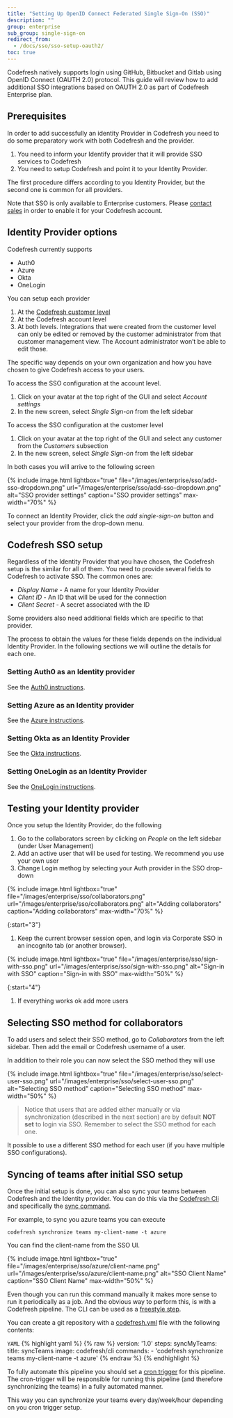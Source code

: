 ```yaml
---
title: "Setting Up OpenID Connect Federated Single Sign-On (SSO)"
description: ""
group: enterprise
sub_group: single-sign-on
redirect_from:
  - /docs/sso/sso-setup-oauth2/
toc: true
---
```


Codefresh natively supports login using GitHub, Bitbucket and Gitlab using OpenID Connect (OAUTH 2.0) protocol. This guide will review how to add additional SSO integrations based on OAUTH 2.0 as part of Codefresh Enterprise plan.

  
## Prerequisites

In order to add successfully an identity Provider in Codefresh you need to do some preparatory work with both Codefresh and the provider.

1. You need to inform your Identify provider that it will provide SSO services to Codefresh
1. You need to setup Codefresh and point it to your Identity Provider.

The first procedure differs according to you Identity Provider, but the second one is common for all providers.

Note that SSO is only available to Enterprise customers. Please [contact sales](https://codefresh.io/contact-sales/) in order to enable it for your Codefresh account.


## Identity Provider options

Codefresh currently supports

  * Auth0
  * Azure 
  * Okta
  * OneLogin

You can setup each provider

 1. At the [Codefresh customer level]({{site.baseurl}}/docs/enterprise/ent-account-mng/) 
 1. At the Codefresh account level 
 1. At both levels. Integrations that were created from the customer level can only be edited or removed by the customer administrator from that customer management view. The Account administrator won’t be able to edit those.

The specific way depends on your own organization and how you have chosen to give Codefresh access to your users.

To access the SSO configuration at the account level.

1.  Click on your avatar at the top right of the GUI and select *Account settings*
1. In the new screen, select *Single Sign-on* from the left sidebar

To access the SSO configuration at the customer level

1. Click on your avatar at the top right of the GUI and select any customer from the *Customers* subsection
1. In the new screen, select *Single Sign-on* from the left sidebar

In both cases you will arrive to the following screen

{% include image.html 
lightbox="true" 
file="/images/enterprise/sso/add-sso-dropdown.png" 
url="/images/enterprise/sso/add-sso-dropdown.png"
alt="SSO provider settings"
caption="SSO provider settings"
max-width="70%"
%}

To connect an Identity Provider, click the *add single-sign-on* button and select your provider from the drop-down menu.


## Codefresh SSO setup

Regardless of the Identity Provider that you have chosen, the Codefresh setup is the similar for all of them. You need to provide several fields to Codefresh to activate SSO. The common ones are:

* *Display Name* - A name for your Identity Provider 
* *Client ID* - An ID that will be used for the connection
* *Client Secret* - A secret associated with the ID

Some providers also need
additional fields which are specific to that provider. 

The process to obtain the values for these fields depends on the individual Identity Provider. In the following
sections we will outline the details for each one.

### Setting Auth0 as an Identity provider

See the [Auth0 instructions]({{site.baseurl}}/docs/enterprise/single-sign-on/sso-auth0/). 

### Setting Azure as an Identity provider

See the [Azure instructions]({{site.baseurl}}/docs/enterprise/single-sign-on/sso-azure/). 


### Setting Okta as an Identity Provider

See the [Okta instructions]({{site.baseurl}}/docs/enterprise/single-sign-on/sso-okta/). 

### Setting OneLogin as an Identity Provider

See the [OneLogin instructions]({{site.baseurl}}/docs/enterprise/single-sign-on/sso-onelogin/).


## Testing your Identity provider

Once you setup the Identity Provider, do the following

1. Go to the collaborators screen by clicking on *People* on the left sidebar (under User Management)
1. Add an active user that will be used for testing. We recommend you use your own user
1. Change Login methog by selecting your Auth provider in the SSO drop-down
 


{% include image.html 
lightbox="true" 
file="/images/enterprise/sso/collaborators.png" 
url="/images/enterprise/sso/collaborators.png"
alt="Adding collaborators"
caption="Adding collaborators"
max-width="70%"
%}


{:start="3"}
1. Keep the current browser session open, and login via Corporate SSO in an incognito tab (or another browser).



{% include image.html 
lightbox="true" 
file="/images/enterprise/sso/sign-with-sso.png" 
url="/images/enterprise/sso/sign-with-sso.png"
alt="Sign-in with SSO"
caption="Sign-in with SSO"
max-width="50%"
%}

{:start="4"}
1. If everything works ok add more users

## Selecting SSO method for collaborators

To add users and select their SSO method, go to *Collaborators* from the left sidebar. Then add the email or Codefresh username of a user. 

In addition to their role you can now select the SSO method they will use


{% include image.html 
lightbox="true" 
file="/images/enterprise/sso/select-user-sso.png" 
url="/images/enterprise/sso/select-user-sso.png"
alt="Selecting SSO method"
caption="Selecting SSO method"
max-width="50%"
%}

>Notice that users that are added either manually or via synchronization (described in the next section) are by default **NOT set** to login via SSO. Remember to select the SSO method for each one.

It possible to use a different SSO method for each user (if you have multiple SSO configurations). 


## Syncing of teams after initial SSO setup

Once the initial setup is done, you can also sync your teams between Codefresh and the Identity provider.
You can do this via the [Codefresh Cli](https://codefresh-io.github.io/cli/) and specifically the [sync command](https://codefresh-io.github.io/cli/teams/synchronize-teams/).

For example, to sync you azure teams you can execute

```
codefresh synchronize teams my-client-name -t azure

```

You can find the client-name from the SSO UI.

{% include image.html 
lightbox="true" 
file="/images/enterprise/sso/azure/client-name.png" 
url="/images/enterprise/sso/azure/client-name.png"
alt="SSO Client Name"
caption="SSO Client Name"
max-width="50%"
%}

Even though you can run this command manually it makes more sense to run it periodically as a job. And the obvious
way to perform this, is with a Codefresh pipeline. The CLI can be used as a [freestyle step]({{site.baseurl}}/docs/codefresh-yaml/steps/freestyle/).

You can create a git repository with a [codefresh.yml]({{site.baseurl}}/docs/codefresh-yaml/what-is-the-codefresh-yaml/) file with the following contents:

`YAML`
{% highlight yaml %}
{% raw %}
version: '1.0'
steps:
  syncMyTeams:
    title: syncTeams
    image: codefresh/cli
    commands:
      - 'codefresh synchronize teams my-client-name -t azure'
{% endraw %}
{% endhighlight %}

To fully automate this pipeline you should set a [cron trigger]({{site.baseurl}}/docs/configure-ci-cd-pipeline/triggers/cron-triggers/) for this pipeline. The cron-trigger will be responsible for running this pipeline (and therefore synchronizing the teams) in a fully automated manner.

This way you can synchronize your teams every day/week/hour depending on you cron trigger setup.

